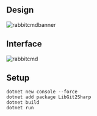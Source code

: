 ## <a id="design"></a>Design
![rabbitcmdbanner](https://github.com/user-attachments/assets/8a0e6488-64d0-427f-824b-b950c2278041)


## <a id="interface"></a>Interface
![rabbitcmd](https://github.com/user-attachments/assets/c0e72d1d-9362-48e2-8655-5f26191922d6)


## <a id="setup"></a>Setup
```
dotnet new console --force
dotnet add package LibGit2Sharp
dotnet build
dotnet run
```
